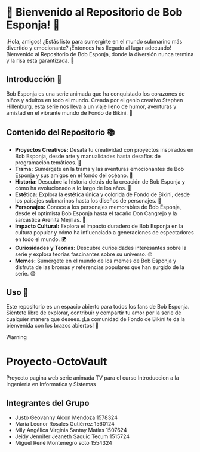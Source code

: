 
# 🍍 Bienvenido al Repositorio de Bob Esponja! 🌊

¡Hola, amigos! ¿Estás listo para sumergirte en el mundo submarino más divertido y emocionante? ¡Entonces has llegado al lugar adecuado! Bienvenido al Repositorio de Bob Esponja, donde la diversión nunca termina y la risa está garantizada. 🎉

## Introducción 🌟

Bob Esponja es una serie animada que ha conquistado los corazones de niños y adultos en todo el mundo. Creada por el genio creativo Stephen Hillenburg, esta serie nos lleva a un viaje lleno de humor, aventuras y amistad en el vibrante mundo de Fondo de Bikini. 🌴

## Contenido del Repositorio 📚

- **Proyectos Creativos:** Desata tu creatividad con proyectos inspirados en Bob Esponja, desde arte y manualidades hasta desafíos de programación temáticos. 🎨
- **Trama:** Sumérgete en la trama y las aventuras emocionantes de Bob Esponja y sus amigos en el fondo del océano. 🌊
- **Historia:** Descubre la historia detrás de la creación de Bob Esponja y cómo ha evolucionado a lo largo de los años. 📖
- **Estética:** Explora la estética única y colorida de Fondo de Bikini, desde los paisajes submarinos hasta los diseños de personajes. 🎨
- **Personajes:** Conoce a los personajes memorables de Bob Esponja, desde el optimista Bob Esponja hasta el tacaño Don Cangrejo y la sarcástica Arenita Mejillas. 👫
- **Impacto Cultural:** Explora el impacto duradero de Bob Esponja en la cultura popular y cómo ha influenciado a generaciones de espectadores en todo el mundo. 🌍
- **Curiosidades y Teorías:** Descubre curiosidades interesantes sobre la serie y explora teorías fascinantes sobre su universo. 🤓
- **Memes:** Sumérgete en el mundo de los memes de Bob Esponja y disfruta de las bromas y referencias populares que han surgido de la serie. 😄

## Uso 🚀

Este repositorio es un espacio abierto para todos los fans de Bob Esponja. Siéntete libre de explorar, contribuir y compartir tu amor por la serie de cualquier manera que desees. ¡La comunidad de Fondo de Bikini te da la bienvenida con los brazos abiertos! 🌟

> [!WARNING]
> # Proyecto-OctoVault
 Proyecto pagina web serie animada TV para el curso Introduccion a la Ingenieria en Informatica y Sistemas

 ## Integrantes del Grupo
* Justo Geovanny Alcon Mendoza              1578324
* María Leonor Rosales Gutiérrez            1560124
* Mily Angélica Virginia Santay Matías	    1507624
* Jeidy Jennifer Jeaneth Saquic Tecum 	    1515724
* Miguel René Montenegro soto 	            1554324


